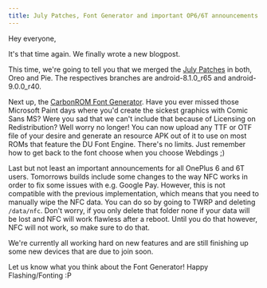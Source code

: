 ```yaml
---
title: July Patches, Font Generator and important OP6/6T announcements
---
```


Hey everyone,

It's that time again. We finally wrote a new blogpost.

This time, we're going to tell you that we merged the [July Patches](https://source.android.com/security/bulletin/pixel/2019-06-01.html) in both, Oreo and Pie. The respectives branches are android-8.1.0_r65 and android-9.0.0_r40.

Next up, the [CarbonROM Font Generator](https://fonts.carbonrom.org). Have you ever missed those Microsoft Paint days where you'd create the sickest graphics with Comic Sans MS? Were you sad that we can't include that because of Licensing on Redistribution? Well worry no longer! You can now upload any TTF or OTF file of your desire and generate an resource APK out of it to use on most ROMs that feature the DU Font Engine. There's no limits. Just remember how to get back to the font choose when you choose Webdings ;)

Last but not least an important announcements for all OnePlus 6 and 6T users. Tomorrows builds include some changes to the way NFC works in order to fix some issues with e.g. Google Pay. However, this is not compatible with the previous implementation, which means that you need to manually wipe the NFC data. You can do so by going to TWRP and deleting `/data/nfc`. Don't worry, if you only delete that folder none if your data will be lost and NFC will work flawless after a reboot. Until you do that however, NFC will not work, so make sure to do that.

We're currently all working hard on new features and are still finishing up some new devices that are due to join soon.

Let us know what you think about the Font Generator!
Happy Flashing/Fonting :P